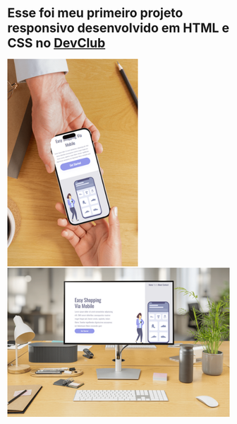 <h1>Esse foi meu primeiro projeto responsivo desenvolvido em HTML e CSS no <a href=https://rodolfomori.com.br/devclub>DevClub</a></h1>

<img src="https://github.com/sidnei-leao/Projeto-Responsividade/blob/main/assets/Captura%20de%20tela%202025-05-18%20211235.png?raw=true">
<img src="https://github.com/sidnei-leao/Projeto-Responsividade/blob/main/assets/Captura%20de%20tela%202025-05-18%20212750.png?raw=true">
